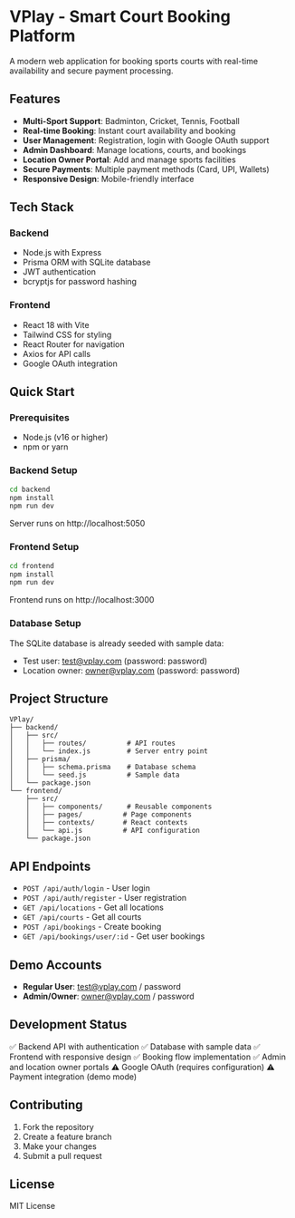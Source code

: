# VPlay - Smart Court Booking Platform

A modern web application for booking sports courts with real-time availability and secure payment processing.

## Features

- **Multi-Sport Support**: Badminton, Cricket, Tennis, Football
- **Real-time Booking**: Instant court availability and booking
- **User Management**: Registration, login with Google OAuth support
- **Admin Dashboard**: Manage locations, courts, and bookings
- **Location Owner Portal**: Add and manage sports facilities
- **Secure Payments**: Multiple payment methods (Card, UPI, Wallets)
- **Responsive Design**: Mobile-friendly interface

## Tech Stack

### Backend
- Node.js with Express
- Prisma ORM with SQLite database
- JWT authentication
- bcryptjs for password hashing

### Frontend
- React 18 with Vite
- Tailwind CSS for styling
- React Router for navigation
- Axios for API calls
- Google OAuth integration

## Quick Start

### Prerequisites
- Node.js (v16 or higher)
- npm or yarn

### Backend Setup
```bash
cd backend
npm install
npm run dev
```
Server runs on http://localhost:5050

### Frontend Setup
```bash
cd frontend
npm install
npm run dev
```
Frontend runs on http://localhost:3000

### Database Setup
The SQLite database is already seeded with sample data:
- Test user: test@vplay.com (password: password)
- Location owner: owner@vplay.com (password: password)

## Project Structure

```
VPlay/
├── backend/
│   ├── src/
│   │   ├── routes/          # API routes
│   │   └── index.js         # Server entry point
│   ├── prisma/
│   │   ├── schema.prisma    # Database schema
│   │   └── seed.js          # Sample data
│   └── package.json
└── frontend/
    ├── src/
    │   ├── components/      # Reusable components
    │   ├── pages/          # Page components
    │   ├── contexts/       # React contexts
    │   └── api.js          # API configuration
    └── package.json
```

## API Endpoints

- `POST /api/auth/login` - User login
- `POST /api/auth/register` - User registration
- `GET /api/locations` - Get all locations
- `GET /api/courts` - Get all courts
- `POST /api/bookings` - Create booking
- `GET /api/bookings/user/:id` - Get user bookings

## Demo Accounts

- **Regular User**: test@vplay.com / password
- **Admin/Owner**: owner@vplay.com / password

## Development Status

✅ Backend API with authentication
✅ Database with sample data
✅ Frontend with responsive design
✅ Booking flow implementation
✅ Admin and location owner portals
⚠️ Google OAuth (requires configuration)
⚠️ Payment integration (demo mode)

## Contributing

1. Fork the repository
2. Create a feature branch
3. Make your changes
4. Submit a pull request

## License

MIT License